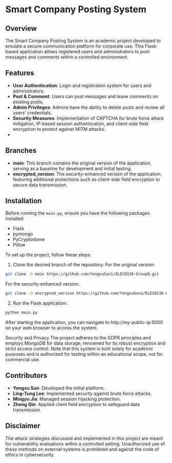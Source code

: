 # Smart Company Posting System

## Overview
The Smart Company Posting System is an academic project developed to emulate a secure communication platform for corporate use. This Flask-based application allows registered users and administrators to post messages and comments within a controlled environment.

## Features
- **User Authentication**: Login and registration system for users and administrators.
- **Post & Comment**: Users can post messages and leave comments on existing posts.
- **Admin Privileges**: Admins have the ability to delete posts and review all users' credentials.
- **Security Measures**: Implementation of CAPTCHA for brute force attack mitigation, IP-based session authentication, and client-side field encryption to protect against MITM attacks.
- 
## Branches
- **main**: This branch contains the original version of the application, serving as a baseline for development and initial testing.
- **encrypted_version**: The security-enhanced version of the application, featuring additional protections such as client-side field encryption to secure data transmission.

## Installation
Before running the `main.py`, ensure you have the following packages installed:

- Flask
- pymongo
- PyCryptodome
- Pillow


To set up the project, follow these steps:
1. Clone the desired branch of the repository:
   For the original version:
  ```bash
  git clone -b main https://github.com/YongxuSun1/ELEC0138-GroupD.git
  ```
  For the security-enhanced version:
  ```bash
  git clone -b encrypted_version https://github.com/YongxuSun1/ELEC0138-GroupD.git
  ```

2. Run the Flask application:
```bash
python main.py
```
  After starting the application, you can navigate to http://my-public-ip:5000 on your web browser to access the system.

Security and Privacy
The project adheres to the GDPR principles and employs MongoDB for data storage, renowned for its robust encryption and strict access control. Note that this system is built solely for academic purposes and is authorized for testing within an educational scope, not for commercial use.

## Contributors
- **Yongxu Sun**: Developed the initial platform.
- **Ling-Tung Lee**: Implemented security against brute force attacks.
- **Mingyu Jia**: Managed session hijacking protection.
- **Zheng Qin**: Applied client field encryption to safeguard data transmission.

## Disclaimer
The attack strategies discussed and implemented in this project are meant for vulnerability evaluations within a controlled setting. Unauthorized use of these methods on external systems is prohibited and against the code of ethics in cybersecurity.
